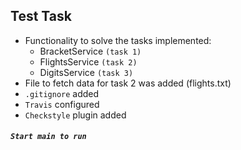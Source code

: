 ## **Test Task**

* Functionality to solve the tasks implemented:
  * BracketService `(task 1)`
  * FlightsService `(task 2)`
  * DigitsService `(task 3)`
* File to fetch data for task 2 was added (flights.txt)
* `.gitignore` added
* `Travis` configured
* `Checkstyle` plugin added

##### **`Start main to run`**
